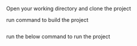 Open your working directory and clone the project

run command to build the project
```docker build -t dockerizing-node-project .
```

run the below command to run the project
```docker run -it --init --publish <yourport>:<containerport> dockerizing-node-project
```
